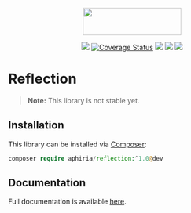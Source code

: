 <p align="center"><a href="https://www.aphiria.com" target="_blank" title="Aphiria"><img src="https://www.aphiria.com/images/aphiria-logo.svg" width="200" height="56"></a></p>

<p align="center">
<a href="https://github.com/aphiria/reflection/actions"><img src="https://github.com/aphiria/reflection/workflows/ci/badge.svg"></a>
<a href='https://coveralls.io/github/aphiria/reflection?branch=0.x'><img src='https://coveralls.io/repos/github/aphiria/reflection/badge.svg?branch=0.x' alt='Coverage Status' /></a>
<a href="https://packagist.org/packages/aphiria/reflection"><img src="https://poser.pugx.org/aphiria/reflection/v/stable.svg"></a>
<a href="https://packagist.org/packages/aphiria/reflection"><img src="https://poser.pugx.org/aphiria/reflection/v/unstable.svg"></a>
<a href="https://packagist.org/packages/aphiria/reflection"><img src="https://poser.pugx.org/aphiria/reflection/license.svg"></a>
</p>

# Reflection

> **Note:** This library is not stable yet.

## Installation

This library can be installed via [Composer](https://getcomposer.org/download/):

```php
composer require aphiria/reflection:^1.0@dev
```

## Documentation

Full documentation is available <a href="https://www.aphiria.com/docs/0.x/reflection.html" target="_blank">here</a>.
